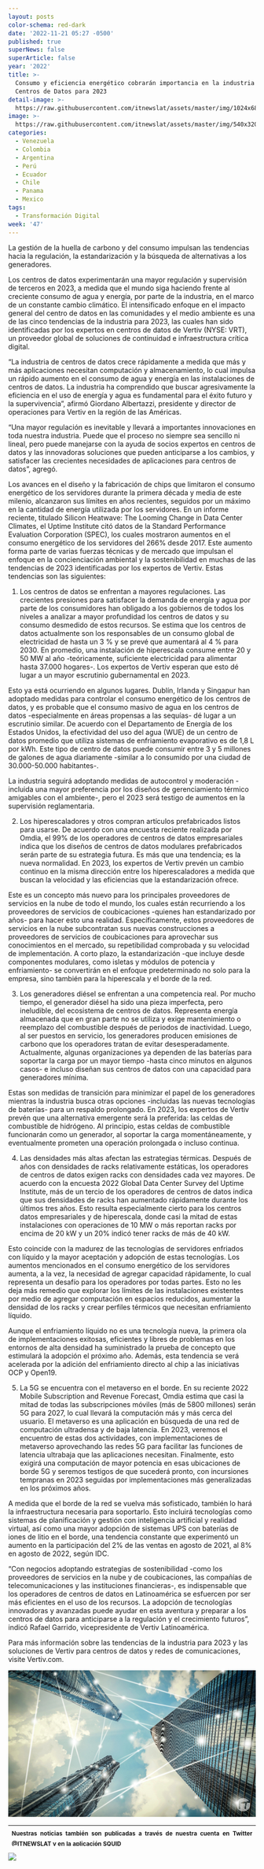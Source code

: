 ```yaml
---
layout: posts
color-schema: red-dark
date: '2022-11-21 05:27 -0500'
published: true
superNews: false
superArticle: false
year: '2022'
title: >-
  Consumo y eficiencia energético cobrarán importancia en la industria de
  Centros de Datos para 2023
detail-image: >-
  https://raw.githubusercontent.com/itnewslat/assets/master/img/1024x680/datacenter-sostenible-g.jpg
image: >-
  https://raw.githubusercontent.com/itnewslat/assets/master/img/540x320/datacenter-sostenible-p.jpg
categories:
  - Venezuela
  - Colombia
  - Argentina
  - Perú
  - Ecuador
  - Chile
  - Panama
  - Mexico
tags:
  - Transformación Digital
week: '47'
---
```

La gestión de la huella de carbono y del consumo impulsan las tendencias hacia la regulación, la estandarización y la búsqueda de alternativas a los generadores.

Los centros de datos experimentarán una mayor regulación y supervisión de terceros en 2023, a medida que el mundo siga haciendo frente al creciente consumo de agua y energía, por parte de la industria, en el marco de un constante cambio climático. El intensificado enfoque en el impacto general del centro de datos en las comunidades y el medio ambiente es una de las cinco tendencias de la industria para 2023, las cuales han sido identificadas por los expertos en centros de datos de Vertiv (NYSE: VRT), un proveedor global de soluciones de continuidad e infraestructura crítica digital. 

“La industria de centros de datos crece rápidamente a medida que más y más aplicaciones necesitan computación y almacenamiento, lo cual impulsa un rápido aumento en el consumo de agua y energía en las instalaciones de centros de datos. La industria ha comprendido que buscar agresivamente la eficiencia en el uso de energía y agua es fundamental para el éxito futuro y la supervivencia”, afirmó Giordano Albertazzi, presidente y director de operaciones para Vertiv en la región de las Américas. 


“Una mayor regulación es inevitable y llevará a importantes innovaciones en toda nuestra industria. Puede que el proceso no siempre sea sencillo ni lineal, pero puede manejarse con la ayuda de socios expertos en centros de datos y las innovadoras soluciones que pueden anticiparse a los cambios, y satisfacer las crecientes necesidades de aplicaciones para centros de datos”, agregó.

Los avances en el diseño y la fabricación de chips que limitaron el consumo energético de los servidores durante la primera década y media de este milenio, alcanzaron sus límites en años recientes, seguidos por un máximo en la cantidad de energía utilizada por los servidores. En un informe reciente, titulado Silicon Heatwave: The Looming Change in Data Center Climates, el Uptime Institute citó datos de la Standard Performance Evaluation Corporation (SPEC), los cuales mostraron aumentos en el consumo energético de los servidores del 266% desde 2017. Este aumento forma parte de varias fuerzas técnicas y de mercado que impulsan el enfoque en la concienciación ambiental y la sostenibilidad en muchas de las tendencias de 2023 identificadas por los expertos de Vertiv. Estas tendencias son las siguientes: 

1. Los centros de datos se enfrentan a mayores regulaciones. Las crecientes presiones para satisfacer la demanda de energía y agua por parte de los consumidores han obligado a los gobiernos de todos los niveles a analizar a mayor profundidad los centros de datos y su consumo desmedido de estos recursos. Se estima que los centros de datos actualmente son los responsables de un consumo global de electricidad de hasta un 3 % y se prevé que aumentará al 4 % para 2030. En promedio, una instalación de hiperescala consume entre 20 y 50 MW al año -teóricamente, suficiente electricidad para alimentar hasta 37.000 hogares-. Los expertos de Vertiv esperan que esto dé lugar a un mayor escrutinio gubernamental en 2023. 

Esto ya está ocurriendo en algunos lugares. Dublín, Irlanda y Singapur han adoptado medidas para controlar el consumo energético de los centros de datos, y es probable que el consumo masivo de agua en los centros de datos -especialmente en áreas propensas a las sequías- dé lugar a un escrutinio similar. De acuerdo con el Departamento de Energía de los Estados Unidos, la efectividad del uso del agua (WUE) de un centro de datos promedio que utiliza sistemas de enfriamiento evaporativo es de 1,8 L por kWh. Este tipo de centro de datos puede consumir entre 3 y 5 millones de galones de agua diariamente -similar a lo consumido por una ciudad de 30.000-50.000 habitantes-.

La industria seguirá adoptando medidas de autocontrol y moderación -incluida una mayor preferencia por los diseños de gerenciamiento térmico amigables con el ambiente-, pero el 2023 será testigo de aumentos en la supervisión reglamentaria. 

2. Los hiperescaladores y otros compran artículos prefabricados listos para usarse. De acuerdo con una encuesta reciente realizada por Omdia, el 99% de los operadores de centros de datos empresariales indica que los diseños de centros de datos modulares prefabricados serán parte de su estrategia futura. Es más que una tendencia; es la nueva normalidad. En 2023, los expertos de Vertiv prevén un cambio continuo en la misma dirección entre los hiperescaladores a medida que buscan la velocidad y las eficiencias que la estandarización ofrece. 

Este es un concepto más nuevo para los principales proveedores de servicios en la nube de todo el mundo, los cuales están recurriendo a los proveedores de servicios de coubicaciones -quienes han estandarizado por años- para hacer esto una realidad. Específicamente, estos proveedores de servicios en la nube subcontratan sus nuevas construcciones a proveedores de servicios de coubicaciones para aprovechar sus conocimientos en el mercado, su repetibilidad comprobada y su velocidad de implementación. A corto plazo, la estandarización -que incluye desde componentes modulares, como isletas y módulos de potencia y enfriamiento- se convertirán en el enfoque predeterminado no solo para la empresa, sino también para la hiperescala y el borde de la red.  

3. Los generadores diésel se enfrentan a una competencia real. Por mucho tiempo, el generador diésel ha sido una pieza imperfecta, pero ineludible, del ecosistema de centros de datos. Representa energía almacenada que en gran parte no se utiliza y exige mantenimiento o reemplazo del combustible después de periodos de inactividad. Luego, al ser puestos en servicio, los generadores producen emisiones de carbono que los operadores tratan de evitar desesperadamente. Actualmente, algunas organizaciones ya dependen de las baterías para soportar la carga por un mayor tiempo -hasta cinco minutos en algunos casos- e incluso diseñan sus centros de datos con una capacidad para generadores mínima. 

Estas son medidas de transición para minimizar el papel de los generadores mientras la industria busca otras opciones -incluidas las nuevas tecnologías de baterías- para un respaldo prolongado. En 2023, los expertos de Vertiv prevén que una alternativa emergente será la preferida: las celdas de combustible de hidrógeno. Al principio, estas celdas de combustible funcionarán como un generador, al soportar la carga momentáneamente, y eventualmente prometen una operación prolongada o incluso continua. 

4. Las densidades más altas afectan las estrategias térmicas. Después de años con densidades de racks relativamente estáticas, los operadores de centros de datos exigen racks con densidades cada vez mayores. De acuerdo con la encuesta 2022 Global Data Center Survey del Uptime Institute, más de un tercio de los operadores de centros de datos indica que sus densidades de racks han aumentado rápidamente durante los últimos tres años. Esto resulta especialmente cierto para los centros datos empresariales y de hiperescala, donde casi la mitad de estas instalaciones con operaciones de 10 MW o más reportan racks por encima de 20 kW y un 20% indicó tener racks de más de 40 kW. 

Esto coincide con la madurez de las tecnologías de servidores enfriados con líquido y la mayor aceptación y adopción de estas tecnologías. Los aumentos mencionados en el consumo energético de los servidores aumenta, a la vez, la necesidad de agregar capacidad rápidamente, lo cual representa un desafío para los operadores por todas partes. Esto no les deja más remedio que explorar los límites de las instalaciones existentes por medio de agregar computación en espacios reducidos, aumentar la densidad de los racks y crear perfiles térmicos que necesitan enfriamiento líquido. 

Aunque el enfriamiento líquido no es una tecnología nueva, la primera ola de implementaciones exitosas, eficientes y libres de problemas en los entornos de alta densidad ha suministrado la prueba de concepto que estimulará la adopción el próximo año. Además, esta tendencia se verá acelerada por la adición del enfriamiento directo al chip a las iniciativas OCP y Open19. 

5. La 5G se encuentra con el metaverso en el borde. En su reciente 2022 Mobile Subscription and Revenue Forecast, Omdia estima que casi la mitad de todas las subscripciones móviles (más de 5800 millones) serán 5G para 2027, lo cual llevará la computación más y más cerca del usuario. El metaverso es una aplicación en búsqueda de una red de computación ultradensa y de baja latencia. En 2023, veremos el encuentro de estas dos actividades, con implementaciones de metaverso aprovechando las redes 5G para facilitar las funciones de latencia ultrabaja que las aplicaciones necesitan. Finalmente, esto exigirá una computación de mayor potencia en esas ubicaciones de borde 5G y seremos testigos de que sucederá pronto, con incursiones tempranas en 2023 seguidas por implementaciones más generalizadas en los próximos años.

A medida que el borde de la red se vuelva más sofisticado, también lo hará la infraestructura necesaria para soportarlo. Esto incluirá tecnologías como sistemas de planificación y gestión con inteligencia artificial y realidad virtual, así como una mayor adopción de sistemas UPS con baterías de iones de litio en el borde, una tendencia constante que experimentó un aumento en la participación del 2% de las ventas en agosto de 2021, al 8% en agosto de 2022, según IDC.  

“Con negocios adoptando estrategias de sostenibilidad -como los proveedores de servicios en la nube y de coubicaciones, las compañías de telecomunicaciones y las instituciones financieras-, es indispensable que los operadores de centros de datos en Latinoamérica se esfuercen por ser más eficientes en el uso de los recursos. La adopción de tecnologías innovadoras y avanzadas puede ayudar en esta aventura y preparar a los centros de datos para anticiparse a la regulación y el crecimiento futuros”, indicó Rafael Garrido, vicepresidente de Vertiv Latinoamérica. 

Para más información sobre las tendencias de la industria para 2023 y las soluciones de Vertiv para centros de datos y redes de comunicaciones, visite Vertiv.com. 

![](https://raw.githubusercontent.com/itnewslat/assets/master/img/540x320/datacenter-sostenible-p.jpg)

<table style="height: 42px;" width="569">
<tbody>
<tr>
<td style="text-align: justify;"><sub><strong>Nuestras noticias también son publicadas a través de nuestra cuenta en Twitter <a href="https://twitter.com/itnewslat?lang=es">@ITNEWSLAT</a> y en la aplicación <a href="https://squidapp.co/en/">SQUID</a></strong></sub></td>
</tr>
</tbody>
</table>

<img src="https://tracker.metricool.com/c3po.jpg?hash=56f88a41e39ab42c063cc51676587a04"/>